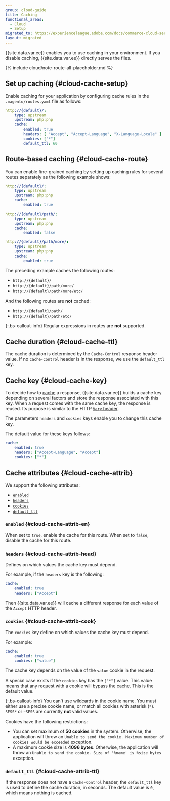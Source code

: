 ```yaml
---
group: cloud-guide
title: Caching
functional_areas:
  - Cloud
  - Setup
migrated_to: https://experienceleague.adobe.com/docs/commerce-cloud-service/user-guide/configure/routes/caching.html
layout: migrated
---
```


{{site.data.var.ee}} enables you to use caching in your environment. If you disable caching, {{site.data.var.ee}} directly serves the files.

{% include cloud/note-route-all-placeholder.md %}

## Set up caching {#cloud-cache-setup}

Enable caching for your application by configuring cache rules in the `.magento/routes.yaml` file as follows:

```yaml
http://{default}/:
    type: upstream
    upstream: php:php
    cache:
        enabled: true
        headers: [ "Accept", "Accept-Language", "X-Language-Locale" ]
        cookies: ["*"]
        default_ttl: 60
```

## Route-based caching {#cloud-cache-route}

You can enable fine-grained caching by setting up caching rules for several routes separately as the following example shows:

```yaml
http://{default}/:
    type: upstream
    upstream: php:php
    cache:
        enabled: true

http://{default}/path/:
    type: upstream
    upstream: php:php
    cache:
        enabled: false

http://{default}/path/more/:
    type: upstream
    upstream: php:php
    cache:
        enabled: true
```

The preceding example caches the following routes:

-  `http://{default}/`
-  `http://{default}/path/more/`
-  `http://{default}/path/more/etc/`

And the following routes are **not** cached:

-  `http://{default}/path/`
-  `http://{default}/path/etc/`

{:.bs-callout-info}
Regular expressions in routes are **not** supported.

## Cache duration {#cloud-cache-ttl}

The cache duration is determined by the `Cache-Control` response header value. If no `Cache-Control` header is in the response, we use the `default_ttl` key.

## Cache key {#cloud-cache-key}

To decide how to [cache](https://glossary.magento.com/cache) a response, {{site.data.var.ee}} builds a cache key depending on several factors and store the response associated with this key. When a request comes with the same cache key, the response is reused. Its purpose is similar to the HTTP [`Vary` header](https://www.w3.org/Protocols/rfc2616/rfc2616-sec14.html#sec14.44).

The parameters `headers` and
`cookies` keys enable you to change this cache key.

The default value for these keys follows:

```yaml
cache:
    enabled: true
    headers: ["Accept-Language", "Accept"]
    cookies: ["*"]
```

## Cache attributes {#cloud-cache-attrib}

We support the following attributes:

-  [`enabled`](#cloud-cache-attrib-en)
-  [`headers`](#cloud-cache-attrib-head)
-  [`cookies`](#cloud-cache-attrib-cook)
-  [`default_ttl`](#cloud-cache-attrib-ttl)

### `enabled` {#cloud-cache-attrib-en}

When set to `true`, enable the cache for this route. When set to `false`, disable the cache for this route.

### `headers` {#cloud-cache-attrib-head}

Defines on which values the cache key must depend.

For example, if the `headers` key is the following:

```yaml
cache:
    enabled: true
    headers: ["Accept"]
```

Then {{site.data.var.ee}} will cache a different response for each value of the `Accept` HTTP header.

### `cookies` {#cloud-cache-attrib-cook}

The `cookies` key define on which values the cache key must depend.

For example:

```yaml
cache:
    enabled: true
    cookies: ["value"]
```

The cache key depends on the value of the `value` cookie in the request.

A special case exists if the `cookies` key has the `["*"]` value. This value means that any request with a cookie will bypass the cache. This is the default value.

{:.bs-callout-info}
You can't use wildcards in the cookie name. You must either use a precise cookie name, or match all cookies with asterisk (`*`). `SESS*` or `~SESS` are currently **not** valid values.

Cookies have the following restrictions:

-  You can set maximum of **50 cookies** in the system. Otherwise, the application will throw an `Unable to send the cookie. Maximum number of cookies would be exceeded` exception.
-  A maximum cookie size is **4096 bytes**. Otherwise, the application will throw an `Unable to send the cookie. Size of '%name' is %size bytes` exception.

### `default_ttl` {#cloud-cache-attrib-ttl}

If the response does not have a `Cache-Control` header, the `default_ttl` key is used to define the cache duration, in seconds. The default value is `0`, which means nothing is cached.
